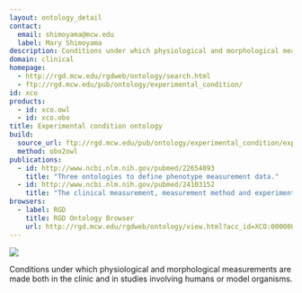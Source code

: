 ```yaml
---
layout: ontology_detail
contact:
  email: shimoyama@mcw.edu
  label: Mary Shimoyama
description: Conditions under which physiological and morphological measurements are made both in the clinic and in studies involving humans or model organisms.
domain: clinical
homepage:
  - http://rgd.mcw.edu/rgdweb/ontology/search.html
  - ftp://rgd.mcw.edu/pub/ontology/experimental_condition/
id: xco
products:
  - id: xco.owl
  - id: xco.obo
title: Experimental condition ontology
build:
  source_url: ftp://rgd.mcw.edu/pub/ontology/experimental_condition/experimental_condition.obo
  method: obo2owl
publications:
  - id: http://www.ncbi.nlm.nih.gov/pubmed/22654893
    title: "Three ontologies to define phenotype measurement data."
  - id: http://www.ncbi.nlm.nih.gov/pubmed/24103152
    title: "The clinical measurement, measurement method and experimental condition ontologies: expansion, improvements and new applications."
browsers:
  - label: RGD
    title: RGD Ontology Browser
    url: http://rgd.mcw.edu/rgdweb/ontology/view.html?acc_id=XCO:0000000
---
```


<img src="http://rgd.mcw.edu/common/images/rgd_LOGO_blue_rgd.gif"/>

Conditions under which physiological and morphological measurements are made both in the clinic and in studies involving humans or model organisms.
